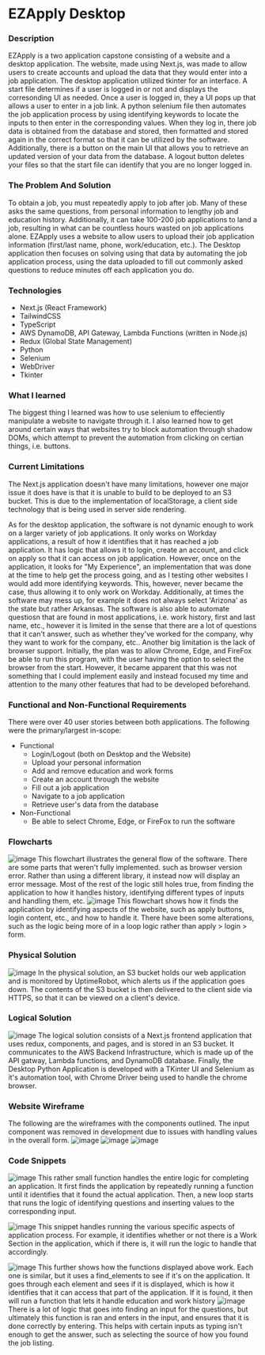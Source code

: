 # EZApply Desktop
### Description
EZApply is a two application capstone consisting of a website and a desktop application. The website, made using Next.js, was made to allow users to create accounts and upload the data that they would enter into a job application. The desktop application utilized tkinter for an interface. A start file determines if a user is logged in or not and displays the corresonding UI as needed. Once a user is logged in, they a UI pops up that allows a user to enter in a job link. A python selenium file then automates the job application process by using identifying keywords to locate the inputs to then enter in the corresponding values. When they log in, there job data is obtained from the database and stored, then formatted and stored again in the correct format so that it can be utilized by the software. Additionally, there is a button on the main UI that allows you to retrieve an updated version of your data from the database. A logout button deletes your files so that the start file can identify that you are no longer logged in.

### The Problem And Solution
To obtain a job, you must repeatedly apply to job after job. Many of these asks the same questions, from personal information to lengthy job and education history. Additionally, it can take 100-200 job applications to land a job, resulting in what can be countless hours wasted on job applications alone. EZApply uses a website to allow users to upload their job application information (first/last name, phone, work/education, etc.). The Desktop application then focuses on solving using that data by automating the job application process, using the data uploaded to fill out commonly asked questions to reduce minutes off each application you do.

### Technologies
* Next.js (React Framework)
* TailwindCSS
* TypeScript
* AWS DynamoDB, API Gateway, Lambda Functions (written in Node.js)
* Redux (Global State Management)
* Python
* Selenium
* WebDriver
* Tkinter
  
### What I learned
The biggest thing I learned was how to use selenium to effeciently manipulate a website to navigate through it. I also learned how to get around certain ways that websites try to block automation through shadow DOMs, which attempt to prevent the automation from clicking on certian things, i.e. buttons.

### Current Limitations
The Next.js application doesn't have many limitations, however one major issue it does have is that it is unable to build to be deployed to an S3 bucket. This is due to the implementation of localStorage, a client side technology that is being used in server side rendering.

As for the desktop application, the software is not dynamic enough to work on a larger variety of job applications. It only works on Workday applications, a result of how it identifies that it has reached a job application. It has logic that allows it to login, create an account, and click on apply so that it can access on job application. However, once on the application, it looks for "My Experience", an implementation that was done at the time to help get the process going, and as I testing other websites I would add more identifying keywords. This, however, never became the case, thus allowing it to only work on Workday. Additionally, at times the software may mess up, for example it does not always select 'Arizona' as the state but rather Arkansas. The software is also able to automate questiosn that are found in most applications, i.e. work history, first and last name, etc., however it is limited in the sense that there are a lot of questions that it can't answer, such as whether they've worked for the company, why they want to work for the company, etc.. Another big limitation is the lack of browser support. Initially, the plan was to allow Chrome, Edge, and FireFox be able to run this program, with the user having the option to select the browser from the start. However, it became apparent that this was not something that I could implement easily and instead focused my time and attention to the many other features that had to be developed beforehand.

### Functional and Non-Functional Requirements
There were over 40 user stories between both applications. The following were the primary/largest in-scope:
* Functional
  * Login/Logout (both on Desktop and the Website)
  * Upload your personal information
  * Add and remove education and work forms
  * Create an account through the website
  * Fill out a job application
  * Navigate to a job application
  * Retrieve user's data from the database
* Non-Functional
  * Be able to select Chrome, Edge, or FireFox to run the software
    
### Flowcharts
![image](https://github.com/JacobGordon43/EZApplyDesktop/assets/77366005/7d3d1b5f-2bc2-4e9d-b984-c986441903f3)
This flowchart illustrates the general flow of the software. There are some parts that weren't fully implemented. such as browser version error. Rather than using a different library, it instead now will display an error message. Most of the rest of the logic still holes true, from finding the application to how it handles history, identifying different types of inputs and handling them, etc.
![image](https://github.com/JacobGordon43/EZApplyDesktop/assets/77366005/d9037dbc-8836-4329-bd48-03c8c3d3925c)
This flowchart shows how it finds the application by identifying aspects of the website, such as apply buttons, login content, etc., and how to handle it. There have been some alterations, such as the logic being more of in a loop logic rather than apply > login > form.
### Physical Solution
![image](https://github.com/JacobGordon43/EZApplyDesktop/assets/77366005/2c8a63ea-04ed-49d9-9293-ea98b55f3bc9)
In the physical solution, an S3 bucket holds our web application and is monitored by UptimeRobot, which alerts us if the application goes down. The contents of the S3 bucket is then delivered to the client side via HTTPS, so that it can be viewed on a client's device.
### Logical Solution
![image](https://github.com/JacobGordon43/EZApplyDesktop/assets/77366005/6bd8f793-ed74-4e89-a7ac-35176df71cdb)
The logical solution consists of a Next.js frontend application that uses redux, components, and pages, and is stored in an S3 bucket. It communicates to the AWS Backend Infrastructure, which is made up of the API gatway, Lambda functions, and DynamoDB database. Finally, the Desktop Python Application is developed with a TKinter UI and Selenium as it's automation tool, with Chrome Driver being used to handle the chrome browser.

### Website Wireframe
The following are the wireframes with the components outlined. The input component was removed in development due to issues with handling values in the overall form.
![image](https://github.com/JacobGordon43/EZApplyDesktop/assets/77366005/0dd2ea97-deb5-454f-bb9d-0268ab90b047)
![image](https://github.com/JacobGordon43/EZApplyDesktop/assets/77366005/f658ab69-e87b-499c-a4ec-b424bb98f6ae)
![image](https://github.com/JacobGordon43/EZApplyDesktop/assets/77366005/e00fc8aa-76e5-4877-aec5-99bbc73e9ad9)

### Code Snippets
![image](https://github.com/JacobGordon43/EZApplyDesktop/assets/77366005/8b874e05-7d15-4739-9b1e-0ca449292077)
This rather small function handles the entire logic for completing an application. It first finds the application by repeatedly running a function until it identifies that it found the actual application. Then, a new loop starts that runs the logic of identifying questions and inserting values to the corresponding input.

![image](https://github.com/JacobGordon43/EZApplyDesktop/assets/77366005/f98b64fe-9816-484a-b352-c7ea5bced744)
This snippet handles running the various specific aspects of application process. For example, it identifies whether or not there is a Work Section in the application, which if there is, it will run the logic to handle that accordingly.

![image](https://github.com/JacobGordon43/EZApplyDesktop/assets/77366005/45f2ffb2-329c-4f96-97c7-31791e55228a)
This further shows how the functions displayed above work. Each one is similar, but it uses a find_elements to see if it's on the application. It goes through each element and sees if it is displayed, which is how it identifies that it can access that part of the application. If it is found, it then will run a function that lets it handle education and work history
![image](https://github.com/JacobGordon43/EZApplyDesktop/assets/77366005/bd8043de-2ab5-4f08-837a-b8af0d5118ad)
There is a lot of logic that goes into finding an input for the questions, but ultimately this function is ran and enters in the input, and ensures that it is done correctly by entering. This helps with certain inputs as typing isn't enough to get the answer, such as selecting the source of how you found the job listing.


